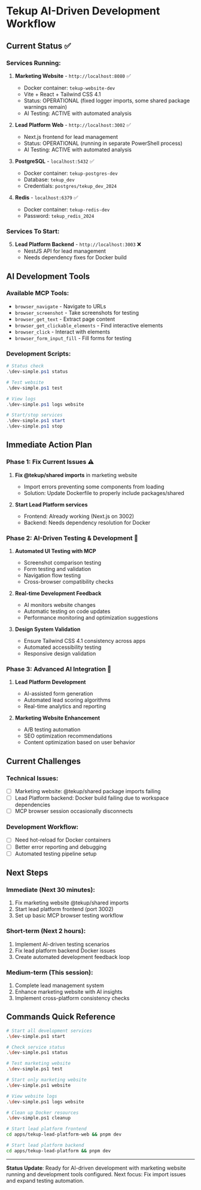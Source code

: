 # Tekup AI-Driven Development Workflow

## Current Status ✅

### Services Running:
1. **Marketing Website** - `http://localhost:8080` ✅
   - Docker container: `tekup-website-dev`
   - Vite + React + Tailwind CSS 4.1
   - Status: OPERATIONAL (fixed logger imports, some shared package warnings remain)
   - AI Testing: ACTIVE with automated analysis

2. **Lead Platform Web** - `http://localhost:3002` ✅
   - Next.js frontend for lead management  
   - Status: OPERATIONAL (running in separate PowerShell process)
   - AI Testing: ACTIVE with automated analysis

3. **PostgreSQL** - `localhost:5432` ✅
   - Docker container: `tekup-postgres-dev`
   - Database: `tekup_dev` 
   - Credentials: `postgres/tekup_dev_2024`

4. **Redis** - `localhost:6379` ✅  
   - Docker container: `tekup-redis-dev`
   - Password: `tekup_redis_2024`

### Services To Start:
5. **Lead Platform Backend** - `http://localhost:3003` ❌
   - NestJS API for lead management
   - Needs dependency fixes for Docker build

## AI Development Tools

### Available MCP Tools:
- `browser_navigate` - Navigate to URLs
- `browser_screenshot` - Take screenshots for testing
- `browser_get_text` - Extract page content
- `browser_get_clickable_elements` - Find interactive elements
- `browser_click` - Interact with elements
- `browser_form_input_fill` - Fill forms for testing

### Development Scripts:
```powershell
# Status check
.\dev-simple.ps1 status

# Test website 
.\dev-simple.ps1 test

# View logs
.\dev-simple.ps1 logs website

# Start/stop services
.\dev-simple.ps1 start
.\dev-simple.ps1 stop
```

## Immediate Action Plan

### Phase 1: Fix Current Issues ⚠️
1. **Fix @tekup/shared imports** in marketing website
   - Import errors preventing some components from loading
   - Solution: Update Dockerfile to properly include packages/shared

2. **Start Lead Platform services**
   - Frontend: Already working (Next.js on 3002)
   - Backend: Needs dependency resolution for Docker

### Phase 2: AI-Driven Testing & Development 🤖
1. **Automated UI Testing with MCP**
   - Screenshot comparison testing
   - Form testing and validation
   - Navigation flow testing
   - Cross-browser compatibility checks

2. **Real-time Development Feedback**
   - AI monitors website changes
   - Automatic testing on code updates
   - Performance monitoring and optimization suggestions

3. **Design System Validation**
   - Ensure Tailwind CSS 4.1 consistency across apps
   - Automated accessibility testing
   - Responsive design validation

### Phase 3: Advanced AI Integration 🚀
1. **Lead Platform Development**
   - AI-assisted form generation
   - Automated lead scoring algorithms
   - Real-time analytics and reporting

2. **Marketing Website Enhancement**  
   - A/B testing automation
   - SEO optimization recommendations
   - Content optimization based on user behavior

## Current Challenges

### Technical Issues:
- [ ] Marketing website: @tekup/shared package imports failing
- [ ] Lead Platform backend: Docker build failing due to workspace dependencies
- [ ] MCP browser session occasionally disconnects

### Development Workflow:
- [ ] Need hot-reload for Docker containers
- [ ] Better error reporting and debugging
- [ ] Automated testing pipeline setup

## Next Steps

### Immediate (Next 30 minutes):
1. Fix marketing website @tekup/shared imports
2. Start lead platform frontend (port 3002)
3. Set up basic MCP browser testing workflow

### Short-term (Next 2 hours):
1. Implement AI-driven testing scenarios
2. Fix lead platform backend Docker issues
3. Create automated development feedback loop

### Medium-term (This session):
1. Complete lead management system
2. Enhance marketing website with AI insights
3. Implement cross-platform consistency checks

## Commands Quick Reference

```bash
# Start all development services
.\dev-simple.ps1 start

# Check service status
.\dev-simple.ps1 status

# Test marketing website
.\dev-simple.ps1 test

# Start only marketing website
.\dev-simple.ps1 website

# View website logs
.\dev-simple.ps1 logs website

# Clean up Docker resources
.\dev-simple.ps1 cleanup

# Start lead platform frontend
cd apps/tekup-lead-platform-web && pnpm dev

# Start lead platform backend  
cd apps/tekup-lead-platform && pnpm dev
```

---

**Status Update**: Ready for AI-driven development with marketing website running and development tools configured. Next focus: Fix import issues and expand testing automation.